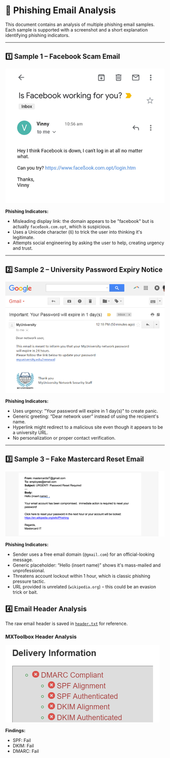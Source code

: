 # 📄 Phishing Email Analysis

This document contains an analysis of multiple phishing email samples. Each sample is supported with a screenshot and a short explanation identifying phishing indicators.

---

## 1️⃣ Sample 1 – Facebook Scam Email

![Facebook Phishing Email](assets/image1.png)

**Phishing Indicators:**
- Misleading display link: the domain appears to be "facebook" but is actually `faceßook.com.opt`, which is suspicious.
- Uses a Unicode character (`ß`) to trick the user into thinking it's legitimate.
- Attempts social engineering by asking the user to help, creating urgency and trust.

---

## 2️⃣ Sample 2 – University Password Expiry Notice

![University Email Phish](assets/image2.png)

**Phishing Indicators:**
- Uses urgency: "Your password will expire in 1 day(s)" to create panic.
- Generic greeting: “Dear network user” instead of using the recipient's name.
- Hyperlink might redirect to a malicious site even though it appears to be a university URL.
- No personalization or proper contact verification.

---

## 3️⃣ Sample 3 – Fake Mastercard Reset Email

![Mastercard Email Phish](assets/image3.png)

**Phishing Indicators:**
- Sender uses a free email domain (`@gmail.com`) for an official-looking message.
- Generic placeholder: “Hello (insert name)” shows it's mass-mailed and unprofessional.
- Threatens account lockout within 1 hour, which is classic phishing pressure tactic.
- URL provided is unrelated (`wikipedia.org`) – this could be an evasion trick or bait.

## 4️⃣ Email Header Analysis

The raw email header is saved in [`header.txt`](assets/header.txt) for reference.

### MXToolbox Header Analysis

![MXToolbox Result](assets/mx.png)

**Findings:**
- SPF: Fail
- DKIM: Fail
- DMARC: Fail
  
